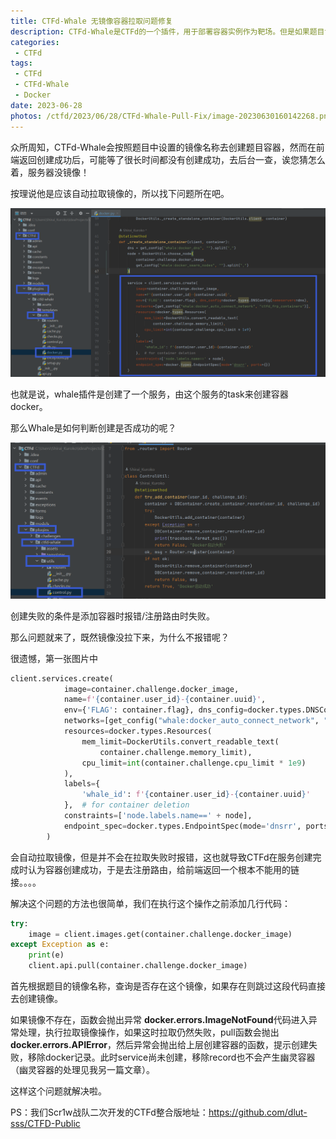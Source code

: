 ```yaml
---
title: CTFd-Whale 无镜像容器拉取问题修复
description: CTFd-Whale是CTFd的一个插件，用于部署容器实例作为靶场。但是如果题目设置的镜像本地服务器集群上并没有，那么在whale拉取镜像的时候会出现假创建成功的问题。
categories:
 - CTFd
tags:
 - CTFd
 - CTFd-Whale
 - Docker
date: 2023-06-28
photos: /ctfd/2023/06/28/CTFd-Whale-Pull-Fix/image-20230630160142268.png
---
```

众所周知，CTFd-Whale会按照题目中设置的镜像名称去创建题目容器，然而在前端返回创建成功后，可能等了很长时间都没有创建成功，去后台一查，诶您猜怎么着，服务器没镜像！

按理说他是应该自动拉取镜像的，所以找下问题所在吧。

![image-20230630160142268](image-20230630160142268.png)

也就是说，whale插件是创建了一个服务，由这个服务的task来创建容器docker。

那么Whale是如何判断创建是否成功的呢？

![image-20230630160555959](image-20230630160555959.png)

创建失败的条件是添加容器时报错/注册路由时失败。

那么问题就来了，既然镜像没拉下来，为什么不报错呢？

很遗憾，第一张图片中

```python
client.services.create(
            image=container.challenge.docker_image,
            name=f'{container.user_id}-{container.uuid}',
            env={'FLAG': container.flag}, dns_config=docker.types.DNSConfig(nameservers=dns),
            networks=[get_config("whale:docker_auto_connect_network", "ctfd_frp_containers")],
            resources=docker.types.Resources(
                mem_limit=DockerUtils.convert_readable_text(
                    container.challenge.memory_limit),
                cpu_limit=int(container.challenge.cpu_limit * 1e9)
            ),
            labels={
                'whale_id': f'{container.user_id}-{container.uuid}'
            },  # for container deletion
            constraints=['node.labels.name==' + node],
            endpoint_spec=docker.types.EndpointSpec(mode='dnsrr', ports={})
        )
```

会自动拉取镜像，但是并不会在拉取失败时报错，这也就导致CTFd在服务创建完成时认为容器创建成功，于是去注册路由，给前端返回一个根本不能用的链接。。。。

解决这个问题的方法也很简单，我们在执行这个操作之前添加几行代码：

```python
try:
    image = client.images.get(container.challenge.docker_image)
except Exception as e:
    print(e)
    client.api.pull(container.challenge.docker_image)
```

首先根据题目的镜像名称，查询是否存在这个镜像，如果存在则跳过这段代码直接去创建镜像。

如果镜像不存在，函数会抛出异常 **docker.errors.ImageNotFound**代码进入异常处理，执行拉取镜像操作，如果这时拉取仍然失败，pull函数会抛出**docker.errors.APIError**，然后异常会抛出给上层创建容器的函数，提示创建失败，移除docker记录。此时service尚未创建，移除record也不会产生幽灵容器（幽灵容器的处理见我另一篇文章）。

这样这个问题就解决啦。

PS：我们Scr1w战队二次开发的CTFd整合版地址：https://github.com/dlut-sss/CTFD-Public
